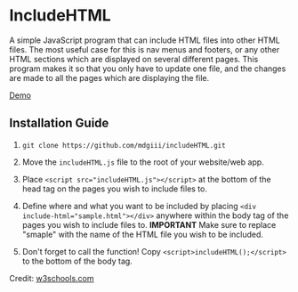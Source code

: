 # IncludeHTML

A simple JavaScript program that can include HTML files into other HTML files. The most useful case for this is nav menus and footers, or any other HTML sections which are displayed on several different pages. This program makes it so that you only have to update one file, and the changes are made to all the pages which are displaying the file.

[Demo](https://mdgiii.github.io/includeHTML/)

## Installation Guide

1. `git clone https://github.com/mdgiii/includeHTML.git`

2. Move the `includeHTML.js` file to the root of your website/web app.

3. Place `<script src="includeHTML.js"></script>` at the bottom of the head tag on the pages you wish to include files to.

3. Define where and what you want to be included by placing `<div include-html="sample.html"></div>` anywhere within the body tag of the pages you wish to include files to. **IMPORTANT** Make sure to replace "smaple" with the name of the HTML file you wish to be included.

4. Don't forget to call the function! Copy `<script>includeHTML();</script>` to the bottom of the body tag.

Credit: [w3schools.com](https://www.w3schools.com/howto/howto_html_include.asp)
